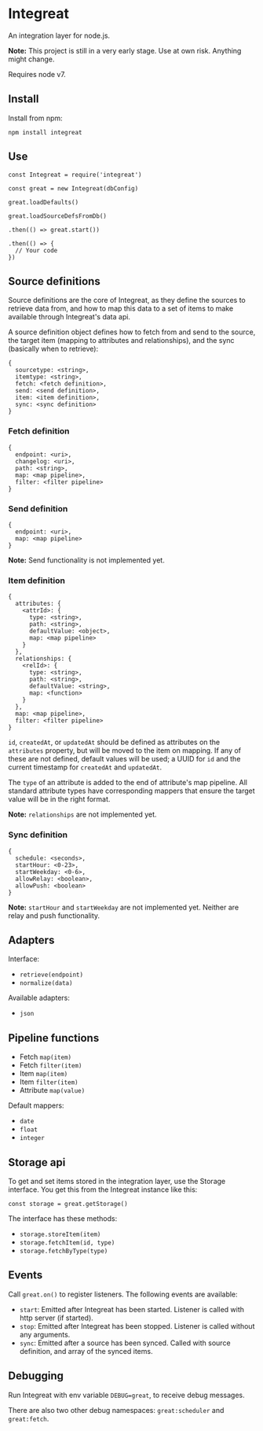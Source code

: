 # Integreat

An integration layer for node.js.

**Note:** This project is still in a very early stage. Use at own risk. Anything might change.

Requires node v7.

## Install

Install from npm:

```
npm install integreat
```

## Use

```
const Integreat = require('integreat')

const great = new Integreat(dbConfig)

great.loadDefaults()

great.loadSourceDefsFromDb()

.then(() => great.start())

.then(() => {
  // Your code
})
```

## Source definitions

Source definitions are the core of Integreat, as they define the sources to
retrieve data from, and how to map this data to a set of items to make available
through Integreat's data api.

A source definition object defines how to fetch from and send to the source, the
target item (mapping to attributes and relationships), and the sync (basically
when to retrieve):

```
{
  sourcetype: <string>,
  itemtype: <string>,
  fetch: <fetch definition>,
  send: <send definition>,
  item: <item definition>,
  sync: <sync definition>
}
```

### Fetch definition

```
{
  endpoint: <uri>,
  changelog: <uri>,
  path: <string>,
  map: <map pipeline>,
  filter: <filter pipeline>
}
```

### Send definition

```
{
  endpoint: <uri>,
  map: <map pipeline>
}
```

**Note:** Send functionality is not implemented yet.

### Item definition

```
{
  attributes: {
    <attrId>: {
      type: <string>,
      path: <string>,
      defaultValue: <object>,
      map: <map pipeline>
    }
  },
  relationships: {
    <relId>: {
      type: <string>,
      path: <string>,
      defaultValue: <string>,
      map: <function>
    }
  },
  map: <map pipeline>,
  filter: <filter pipeline>
}
```

`id`, `createdAt`, or `updatedAt` should be defined as attributes on
the `attributes` property, but will be moved to the item on mapping. If any of
these are not defined, default values will be used; a UUID for `id` and the
current timestamp for `createdAt` and `updatedAt`.

The `type` of an attribute is added to the end of attribute's map pipeline. All
standard attribute types have corresponding mappers that ensure the target value
will be in the right format.

**Note:** `relationships` are not implemented yet.

### Sync definition

```
{
  schedule: <seconds>,
  startHour: <0-23>,
  startWeekday: <0-6>,
  allowRelay: <boolean>,
  allowPush: <boolean>
}
```

**Note:** `startHour` and `startWeekday` are not implemented yet. Neither are
relay and push functionality.

## Adapters

Interface:
- `retrieve(endpoint)`
- `normalize(data)`

Available adapters:
- `json`

## Pipeline functions

- Fetch `map(item)`
- Fetch `filter(item)`
- Item `map(item)`
- Item `filter(item)`
- Attribute `map(value)`

Default mappers:
- `date`
- `float`
- `integer`

## Storage api
To get and set items stored in the integration layer, use the Storage interface.
You get this from the Integreat instance like this:

```
const storage = great.getStorage()
```

The interface has these methods:
- `storage.storeItem(item)`
- `storage.fetchItem(id, type)`
- `storage.fetchByType(type)`

## Events

Call `great.on()` to register listeners. The following events are available:

- `start`: Emitted after Integreat has been started. Listener is called with
http server (if started).
- `stop`: Emitted after Integreat has been stopped. Listener is called without
any arguments.
- `sync`: Emitted after a source has been synced. Called with source definition,
and array of the synced items.

## Debugging

Run Integreat with env variable `DEBUG=great`, to receive debug messages.

There are also two other debug namespaces: `great:scheduler` and `great:fetch`.
